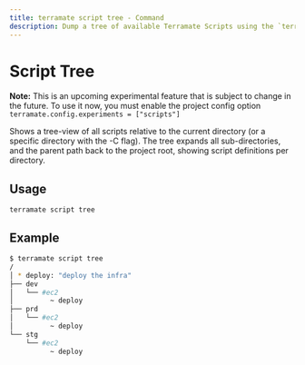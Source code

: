 ```yaml
---
title: terramate script tree - Command
description: Dump a tree of available Terramate Scripts using the `terramate script tree` command.
---
```


# Script Tree

**Note:** This is an upcoming experimental feature that is subject to change in the future. To use it now, you must enable the project config option `terramate.config.experiments = ["scripts"]`

Shows a tree-view of all scripts relative to the current directory (or a specific directory with the -C flag). The tree expands all sub-directories, and the parent path back to the project root, showing script definitions per directory.

## Usage

`terramate script tree`

## Example

```bash
$ terramate script tree
/
│ * deploy: "deploy the infra"
├── dev
│   └── #ec2
│         ~ deploy
├── prd
│   └── #ec2
│         ~ deploy
└── stg
    └── #ec2
          ~ deploy
```
